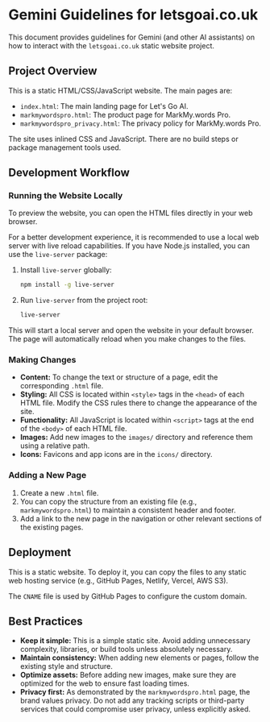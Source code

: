 
# Gemini Guidelines for letsgoai.co.uk

This document provides guidelines for Gemini (and other AI assistants) on how to interact with the `letsgoai.co.uk` static website project.

## Project Overview

This is a static HTML/CSS/JavaScript website. The main pages are:
- `index.html`: The main landing page for Let's Go AI.
- `markmywordspro.html`: The product page for MarkMy.words Pro.
- `markmywordspro_privacy.html`: The privacy policy for MarkMy.words Pro.

The site uses inlined CSS and JavaScript. There are no build steps or package management tools used.

## Development Workflow

### Running the Website Locally

To preview the website, you can open the HTML files directly in your web browser.

For a better development experience, it is recommended to use a local web server with live reload capabilities. If you have Node.js installed, you can use the `live-server` package:

1. Install `live-server` globally:
   ```bash
   npm install -g live-server
   ```
2. Run `live-server` from the project root:
   ```bash
   live-server
   ```

This will start a local server and open the website in your default browser. The page will automatically reload when you make changes to the files.

### Making Changes

- **Content:** To change the text or structure of a page, edit the corresponding `.html` file.
- **Styling:** All CSS is located within `<style>` tags in the `<head>` of each HTML file. Modify the CSS rules there to change the appearance of the site.
- **Functionality:** All JavaScript is located within `<script>` tags at the end of the `<body>` of each HTML file.
- **Images:** Add new images to the `images/` directory and reference them using a relative path.
- **Icons:** Favicons and app icons are in the `icons/` directory.

### Adding a New Page

1. Create a new `.html` file.
2. You can copy the structure from an existing file (e.g., `markmywordspro.html`) to maintain a consistent header and footer.
3. Add a link to the new page in the navigation or other relevant sections of the existing pages.

## Deployment

This is a static website. To deploy it, you can copy the files to any static web hosting service (e.g., GitHub Pages, Netlify, Vercel, AWS S3).

The `CNAME` file is used by GitHub Pages to configure the custom domain.

## Best Practices

- **Keep it simple:** This is a simple static site. Avoid adding unnecessary complexity, libraries, or build tools unless absolutely necessary.
- **Maintain consistency:** When adding new elements or pages, follow the existing style and structure.
- **Optimize assets:** Before adding new images, make sure they are optimized for the web to ensure fast loading times.
- **Privacy first:** As demonstrated by the `markmywordspro.html` page, the brand values privacy. Do not add any tracking scripts or third-party services that could compromise user privacy, unless explicitly asked.
